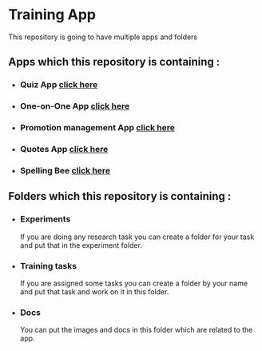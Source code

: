 # Training App
  This repository is going to have multiple apps and folders
  ## Apps which this repository is containing : 
  - ### Quiz App [click here](apps/quiz-app/README.md)
  - ### One-on-One App [click here](apps/one-to-one-meeting-app/README.md)
  - ### Promotion management App [click here](apps/promotion-management/README.md) 
  - ### Quotes App [click here](apps/quotes-app-react-native/README.md) 
  - ### Spelling Bee [click here](apps/spelling-bee/README.md)
  
  ## Folders which this repository is containing : 
  - ### Experiments
       If you are doing any research task you can create a folder for your task and put that in the experiment folder.
  - ### Training tasks
       If you are assigned some tasks you can create a folder by your name and put that task and work on it in this folder.
  - ### Docs
       You can put the images and docs in this folder which are related to the app.
